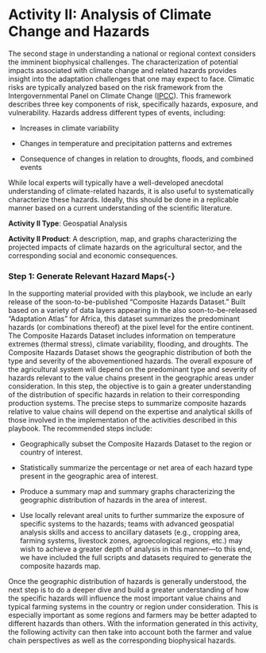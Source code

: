 # Activity II: Analysis of Climate Change and Hazards

The second stage in understanding a national or regional context considers the imminent biophysical challenges. The characterization of potential impacts associated with climate change and related hazards provides insight into the adaptation challenges that one may expect to face. 
Climatic risks are typically analyzed based on the risk framework from the Intergovernmental Panel on Climate Change ([IPCC](https://www.ipcc.ch/report/managing-the-risks-of-extreme-events-and-disasters-to-advance-climate-change-adaptation/)). This framework describes three key components of risk, specifically hazards, exposure, and vulnerability. Hazards address different types of events, including:

* Increases in climate variability

* Changes in temperature and precipitation patterns and extremes

* Consequence of changes in relation to droughts, floods, and combined events

While local experts will typically have a well-developed anecdotal understanding of climate-related hazards, it is also useful to systematically characterize these hazards. Ideally, this should be done in a replicable manner based on a current understanding of the scientific literature.


**Activity II Type**: Geospatial Analysis

**Activity II Product**: A description, map, and graphs characterizing the projected impacts of climate hazards on the agricultural sector, and the corresponding social and economic consequences.

### Step 1: Generate Relevant Hazard Maps{-}
In the supporting material provided with this playbook, we include an early release of the soon-to-be-published “Composite Hazards Dataset.” Built based on a variety of data layers appearing in the also soon-to-be-released “Adaptation Atlas” for Africa, this dataset summarizes the predominant hazards (or combinations thereof) at the pixel level for the entire continent. The Composite Hazards Dataset includes information on temperature extremes (thermal stress), climate variability, flooding, and droughts. 
The Composite Hazards Dataset shows the geographic distribution of both the type and severity of the abovementioned hazards. The overall exposure of the agricultural system will depend on the predominant type and severity of hazards relevant to the value chains present in the geographic areas under consideration. 
In this step, the objective is to gain a greater understanding of the distribution of specific hazards in relation to their corresponding production systems. The precise steps to summarize composite hazards relative to value chains will depend on the expertise and analytical skills of those involved in the implementation of the activities described in this playbook. The recommended steps include:

* Geographically subset the Composite Hazards Dataset to the region or country of interest.

* Statistically summarize the percentage or net area of each hazard type present in the geographic area of interest.

* Produce a summary map and summary graphs characterizing the geographic distribution of hazards in the area of interest. 

* Use locally relevant areal units to further summarize the exposure of specific systems to the hazards; teams with advanced geospatial analysis skills and access to ancillary datasets (e.g., cropping area, farming systems, livestock zones, agroecological regions, etc.) may wish to achieve a greater depth of analysis in this manner—to this end, we have included the full scripts and datasets required to generate the composite hazards map. 

Once the geographic distribution of hazards is generally understood, the next step is to do a deeper dive and build a greater understanding of how the specific hazards will influence the most important value chains and typical farming systems in the country or region under consideration. This is especially important as some regions and farmers may be better adapted to different hazards than others. With the information generated in this activity, the following activity can then take into account both the farmer and value chain perspectives as well as the corresponding biophysical hazards.

